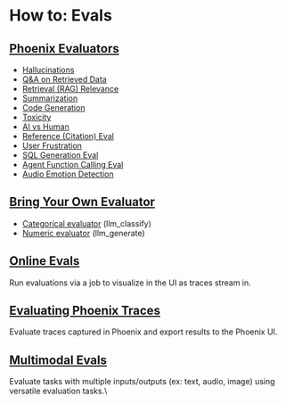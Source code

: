 # How to: Evals

## [Phoenix Evaluators](running-pre-tested-evals/)

* [Hallucinations](running-pre-tested-evals/hallucinations.md)
* [Q\&A on Retrieved Data](running-pre-tested-evals/q-and-a-on-retrieved-data.md)
* [Retrieval (RAG) Relevance](running-pre-tested-evals/retrieval-rag-relevance.md)
* [Summarization](running-pre-tested-evals/summarization-eval.md)
* [Code Generation](running-pre-tested-evals/code-generation-eval.md)
* [Toxicity](running-pre-tested-evals/toxicity.md)
* [AI vs Human](running-pre-tested-evals/ai-vs-human-groundtruth.md)
* [Reference (Citation) Eval](running-pre-tested-evals/reference-link-evals.md)
* [User Frustration ](running-pre-tested-evals/user-frustration.md)
* [SQL Generation Eval](running-pre-tested-evals/sql-generation-eval.md)
* [Agent Function Calling Eval](running-pre-tested-evals/tool-calling-eval.md)
* [Audio Emotion Detection](running-pre-tested-evals/audio-emotion-detection.md)

## [Bring Your Own Evaluator](bring-your-own-evaluator.md)

* [Categorical evaluator](bring-your-own-evaluator.md#categorical-llm_classify) (llm\_classify)
* [Numeric evaluator](bring-your-own-evaluator.md#score-numeric-eval-llm_generate) (llm\_generate)

## [Online Evals](./#online-evals)

Run evaluations via a job to visualize in the UI as traces stream in.

## [Evaluating Phoenix Traces](../../tracing/how-to-tracing/feedback-and-annotations/evaluating-phoenix-traces.md)

Evaluate traces captured in Phoenix and export results to the Phoenix UI.&#x20;

## [Multimodal Evals](multimodal-evals.md)

Evaluate tasks with multiple inputs/outputs (ex: text, audio, image) using versatile evaluation tasks.\



